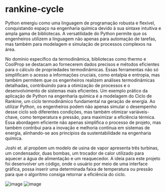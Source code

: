 # rankine-cycle

Python emergiu como uma linguagem de programação robusta e flexível, conquistando espaço na engenharia química devido à sua sintaxe intuitiva e ampla gama de bibliotecas. A versatilidade do Python permite que os engenheiros utilizem a linguagem não apenas para automação de tarefas, mas também para modelagem e simulação de processos complexos na área.

No domínio específico da termodinâmica, bibliotecas como thermo e CoolProp se destacam ao fornecerem dados precisos e métodos eficientes para o cálculo de propriedades termodinâmicas. Essas ferramentas não só simplificam o acesso a informações cruciais, como entalpia e entropia, mas também permitem que os engenheiros realizem análises termodinâmicas detalhadas, contribuindo para a otimização de processos e o desenvolvimento de sistemas mais eficientes.
 Um exemplo prático da aplicação de Python na engenharia química é a modelagem do Ciclo de Rankine, um ciclo termodinâmico fundamental na geração de energia. Ao utilizar Python, os engenheiros podem não apenas simular o desempenho desse ciclo sob diferentes condições, mas também otimizar variáveis-chave, como temperatura e pressão, para maximizar a eficiência térmica. Essa abordagem eficiente não apenas simplifica o processo de projeto, mas também contribui para a inovação e melhoria contínua em sistemas de energia, alinhando-se aos princípios da sustentabilidade na engenharia química.

Joshi et. al propõem um modelo de usina de vapor apresenta três turbinas, um condensador, duas bombas, um trocador de calor utilizado para aquecer a água de alimentação e um reaquecedor. A ideia para este projeto foi desenvolver um código, onde o usuário por meio de uma interface gráfica, possa inserir uma determinada faixa de temperatura ou pressão para que o algoritmo consiga retornar a eficiência do ciclo.



![image](https://github.com/maiarasalmaso/rankine-cycle/assets/91421583/0808913e-f175-4c08-8b77-3002b7b45fe1)
![image](https://github.com/maiarasalmaso/rankine-cycle/assets/91421583/5c35c535-17d3-41c1-96f9-01c7355d154f)




